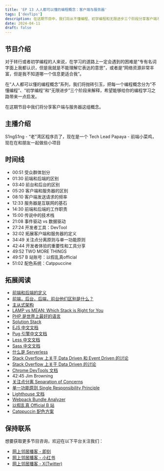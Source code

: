 ```yaml
---
title: 'EP 13 人人都可以懂的编程概念：客户端与服务器'
tags: ['devTips']
description: 在这期节目中，我们将从不懂编程、初学编程和无限进步三个阶段分享客户端与服务器相关的知识。
date: 2024-04-11
draft: false
---
```


## 节目介绍

对于转行或者初学编程的人来说，在学习的道路上一定会遇到的困难是“专有名词字面上我都认识，但是我就是不能理解它表达的意思”，或者是“网络资源非常丰富，但是我不知道哪一个信息更适合我”。

在“人人都可以懂的编程概念”系列，我们将抛砖引玉，把每一个编程概念分为“不懂编程”、“初学编程”和“无限进步”三个阶段来解释，希望能够给你的编程学习之路带来一点启发。

在这期节目中我们将分享客户端与服务器这组概念。

## 主播介绍

S1ngS1ng - “老”湾区程序员了，现在是一个 Tech Lead
Papaya - 前端小菜鸡，现在在和朋友一起做些小项目

## 时间线

- 00:51 受众群体划分
- 01:30 前端和后端的区别
- 03:40 前台和后台的区别
- 05:20 客户端和服务器的区别
- 08:10 客户端发送请求的频率
- 12:33 服务器是互联网的基石
- 14:30 前端和后端的工作职责
- 15:00 传说中的技术栈
- 21:08 事件驱动 vs 数据驱动
- 27:24 开发者工具：DevTool
- 32:02 拓展客户端和服务器的定义
- 34:49 关注点分离原则与单一功能原则
- 42:44 开发者体验的重要性和工具分享
- 49:52 TWO MORE THINGS
- 49:57 B 站账号：以假乱真official
- 51:02 配色系统：Catppuccine

## 拓展阅读

- [前端和后端的定义](https://en.wikipedia.org/wiki/Frontend_and_backend)
- [前端，后台，后端，前台他们区别是什么？](https://www.zhihu.com/question/41377983)
- [主从式架构](https://en.wikipedia.org/wiki/Client%E2%80%93server_model)
- [LAMP vs MEAN: Which Stack is Right for You](https://kinsta.com/blog/lamp-vs-mean/)
- [PHP 是世界上最好的语言](https://php-is-the-best-language-in-the-world.com/i18n/zh-Hans/)
- [Solution Stack](https://en.wikipedia.org/wiki/Solution_stack)
- [EJS 中文文档](https://ejs.bootcss.com/)
- [Pug 引擎中文文档](https://www.pugjs.cn/api/getting-started)
- [Less 中文文档](https://less.bootcss.com/)
- [Sass 中文文档](https://www.sass.hk/)
- [什么是 Serverless](https://www.redhat.com/en/topics/cloud-native-apps/what-is-serverless)
- [Stack Overflow 上关于 Data Driven 和 Event Driven 的讨论](https://stackoverflow.com/questions/42174856/data-driven-vs-event-driven-model-architecture)
- [Stack Overflow 上关于 Data Driven 的讨论](https://stackoverflow.com/questions/1065584/what-is-data-driven-programming)
- [Chrome DevTools 文档](https://developer.chrome.com/docs/devtools/overview)
- 42:45 Jim Browning
- [关注点分离 Separation of Concerns](https://en.wikipedia.org/wiki/Separation_of_concerns)
- [单一功能原则 Single Responsibility Principle](https://en.wikipedia.org/wiki/Single_responsibility_principle)
- [Lighthouse 文档](https://developer.chrome.com/docs/lighthouse/overview)
- [Webpack Bundle Analyzer](https://github.com/topics/webpack-bundle-analyzer)
- [以假乱真 Official B 站](https://space.bilibili.com/2073992373/)
- [Catppuccin 配色方案](https://github.com/catppuccin)

## 保持联系

想要获取更多节目咨询，欢迎在以下平台关注我们：

- [网上邻居播客 - 即刻](https://m.okjike.com/users/c751f4fb-d31d-44cf-aef9-f6b55dec4cd5?source=user_card&s=eyJ1IjoiNjUyMzg3NmQwZWQ3ZTc2NjQ5ODMwNWE4IiwiZCI6MX0%3D)
- [网上邻居播客 - 小红书](https://www.xiaohongshu.com/user/profile/64c2024f00000000140396e6?xhsshare=WeixinSession&appuid=64c2024f00000000140396e6&apptime=1697005943)
- [网上邻居播客 - X(Twitter)](https://twitter.com/wslj_podcast)

